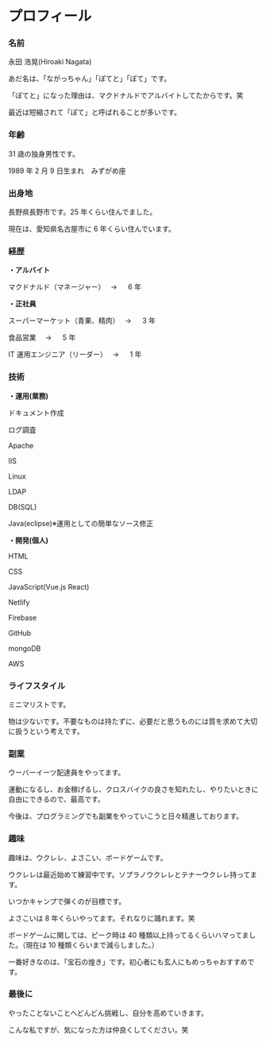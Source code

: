 # プロフィール

### 名前

永田 浩晃(Hiroaki Nagata)

あだ名は、「ながっちゃん」「ぽてと」「ぽて」です。

「ぽてと」になった理由は、マクドナルドでアルバイトしてたからです。笑

最近は短縮されて「ぽて」と呼ばれることが多いです。

### 年齢

31 歳の独身男性です。

1989 年 2 月 9 日生まれ　みずがめ座

### 出身地

長野県長野市です。25 年くらい住んでました。

現在は、愛知県名古屋市に 6 年くらい住んでいます。

### 経歴

**・アルバイト**

マクドナルド（マネージャー）　 → 　 6 年

**・正社員**

スーパーマーケット（青果、精肉）　 → 　 3 年

食品営業　 → 　 5 年

IT 運用エンジニア（リーダー）　 → 　 1 年

### 技術

**・運用(業務)**

ドキュメント作成

ログ調査

Apache

IIS

Linux

LDAP

DB(SQL)

Java(eclipse)※運用としての簡単なソース修正

**・開発(個人)**

HTML

CSS

JavaScript(Vue.js React)

Netlify

Firebase

GitHub

mongoDB

AWS

### ライフスタイル

ミニマリストです。

物は少ないです。不要なものは持たずに、必要だと思うものには質を求めて大切に扱うという考えです。

### 副業

ウーバーイーツ配達員をやってます。

運動になるし、お金稼げるし、クロスバイクの良さを知れたし、やりたいときに自由にできるので、最高です。

今後は、プログラミングでも副業をやっていこうと日々精進しております。

### 趣味

趣味は、ウクレレ、よさこい、ボードゲームです。

ウクレレは最近始めて練習中です。ソプラノウクレレとテナーウクレレ持ってます。

いつかキャンプで弾くのが目標です。

よさこいは 8 年くらいやってます。それなりに踊れます。笑

ボードゲームに関しては、ピーク時は 40 種類以上持ってるくらいハマってました。（現在は 10 種類くらいまで減らしました。）

一番好きなのは、「宝石の煌き」です。初心者にも玄人にもめっちゃおすすめです。

### 最後に

やったことないことへどんどん挑戦し、自分を高めていきます。

こんな私ですが、気になった方は仲良くしてください。笑
